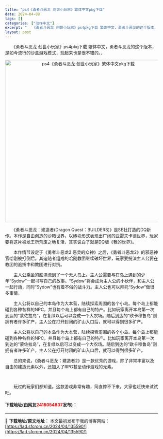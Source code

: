 ```yaml
---
title: "ps4《勇者斗恶龙 创世小玩家》繁体中文pkg下载"
date: 2024-04-08
tags: []
categories: ["动作中文"]
excerpt: "　　《勇者斗恶龙 创世小玩家》ps4pkg下载 繁体中文，勇者斗恶龙的这个版本，是如今流行的沙盒游戏模式，玩起来也是很不错的。、 　　《勇者斗恶龙：建造者(Dragon Quest：BUILDERS)》是SE社打造的DQ新作。本作是自由创造的沙箱世界，以砖块形式表现出广阔的亚雷夫卡德世界，玩家要将这&hellip;"
layout: post
---
```


 <p>　　《勇者斗恶龙 创世小玩家》ps4pkg下载 繁体中文，勇者斗恶龙的这个版本，是如今流行的沙盒游戏模式，玩起来也是很不错的。、</p> <p align="center"><img align="" border="0" src="https://lad.sfcrom.cn/wp-content/uploads/2024/04/20240408_661357acbcf27.webp" width="533" alt="ps4《勇者斗恶龙 创世小玩家》繁体中文pkg下载" /></p> <p>　　《勇者斗恶龙：建造者(Dragon Quest：BUILDERS)》是SE社打造的DQ新作。本作是自由创造的沙箱世界，以砖块形式表现出广阔的亚雷夫卡德世界，玩家要将这片被龙王所荒废之地复活，其实说白了就是DQ版《我的世界》。</p> <p>　　本作情节设定于《勇者斗恶龙2 恶灵的众神》之后，《勇者斗恶龙2》的邪恶神官哈刚被打倒后，其追随者组成的哈刚教团继续破坏世界，玩家要扮演主人公要在教团的追捕中和教团进行对抗。</p> <p>　　主人公乘坐的船漂流到了一个无人岛上。主人公需要与在岛上遇到的少年&ldquo;Sydow&rdquo;一起书写自己的故事。&ldquo;Sydow&rdquo;将会成为主人公的小伙伴，和主人公一起行动，同时&ldquo;Sydow&rdquo;也有着不俗的战斗力。主人公也可以拜托&ldquo;Sydow&rdquo;做很多事情。</p> <p>　　主人公将以自己的本岛作为大本营，陆续探索周围的各个小岛。每个岛上都能碰到各种各样的NPC，并且每个岛上都有自己的特产。比如玩家离开本岛第一次到达的&ldquo;蒙佐拉岛&rdquo;，在复绿以后可以变成一个大农场。随后到达的&ldquo;欧卡穆鲁岛&rdquo;则拥有者许多矿产，主人公在打开封闭的矿山入口后，就可以得到很多矿产。</p> <p>　　主人公将以自己的本岛作为大本营，陆续探索周围的各个小岛。每个岛上都能碰到各种各样的NPC，并且每个岛上都有自己的特产。比如玩家离开本岛第一次到达的&ldquo;蒙佐拉岛&rdquo;，在复绿以后可以变成一个大农场。随后到达的&ldquo;欧卡穆鲁岛&rdquo;则拥有者许多矿产，主人公在打开封闭的矿山入口后，就可以得到很多矿产。</p> <p>　　总的来说，《勇者斗恶龙：建造者2》是一款优秀的游戏，除了非常丰富以及自由的建造元素以外，还加入了RPG甚至动作游戏的元素。</p> <p>&nbsp;</p> <p>　　玩过的玩家们都知道，这款游戏非常有趣，简直停不下来，大家也赶快来试试吧。</p> <p><h4>下载地址(由网友<font color="red">2418054837</font>发布)：</h4></p> 

---
📖 **下载地址/原文地址：** 本文最初发布于我的博客网站：[https://lad.sfcrom.cn/2024/04/135590/](https://lad.sfcrom.cn/2024/04/135590/)
